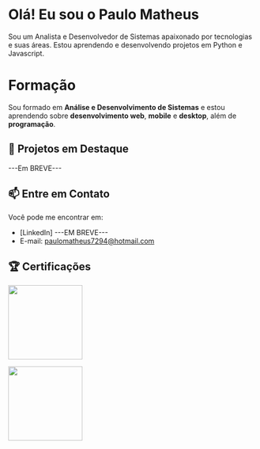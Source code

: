 # Olá! Eu sou o Paulo Matheus

Sou um Analista e Desenvolvedor de Sistemas apaixonado por tecnologias e suas áreas. Estou aprendendo e desenvolvendo projetos em Python e Javascript.

# Formação

Sou formado em **Análise e Desenvolvimento de Sistemas** e estou aprendendo sobre **desenvolvimento web**, **mobile** e **desktop**, além de **programação**.

## 🚀 Projetos em Destaque

---Em BREVE---

## 📫 Entre em Contato

Você pode me encontrar em:
- [LinkedIn] ---EM BREVE---
- E-mail: paulomatheus7294@hotmail.com

## 🏆 Certificações

[<img src="https://images.credly.com/images/b93bf373-3da6-4ada-9879-a0c39d6a11f8/image.png" width="150" />](https://www.credly.com/badges/abab793c-9992-43aa-9ce8-eae5bf6b5c5b/public_url)

[<img src="https://images.credly.com/size/680x680/images/abab793c-9992-43aa-9ce8-eae5bf6b5c5b/image.png" width="150" />](https://www.credly.com/badges/abab793c-9992-43aa-9ce8-eae5bf6b5c5b/public_url)




